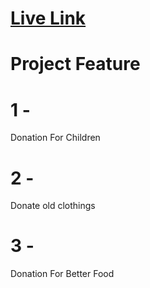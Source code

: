 # [Live Link](https://6571381433d5e52b5d12746c--illustrious-halva-9b4ccd.netlify.app/)


#   Project Feature

# 1 -
Donation For Children

# 2 -
Donate old clothings

# 3 -
Donation For Better Food